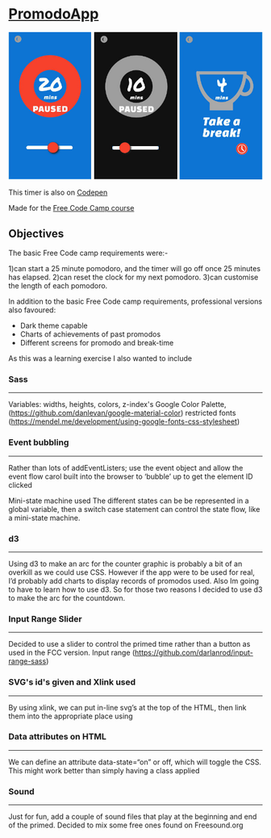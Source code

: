 # [PromodoApp](https://appijumbo.github.io/PromodoApp/)

<a href="https://appijumbo.github.io/PromodoApp/"><img src="./extras/three.jpg" width="600"></a>


This timer is also on [Codepen](http://codepen.io/tom_o/pen/XdXqOB)

Made for the [Free Code Camp course](http://www.freecodecamp.com/challenges/build-a-pomodoro-clock )

## Objectives

The basic Free Code camp requirements were:-

1)can start a 25 minute pomodoro, and the timer will go off once 25 minutes has elapsed.
2)can reset the clock for my next pomodoro.
3)can customise the length of each pomodoro.

In addition to the basic Free Code camp requirements, 
professional versions also favoured:

* Dark theme capable
* Charts of achievements of past promodos
* Different screens for promodo and break-time


As this was a learning exercise I also wanted to include

### Sass
*****

Variables: widths, heights, colors, z-index's
Google Color Palette, (https://github.com/danlevan/google-material-color) restricted fonts (https://mendel.me/development/using-google-fonts-css-stylesheet)



### Event  bubbling
***************
Rather than lots of addEventListers; use the event object and allow the event flow carol built into the browser to ‘bubble’ up to get the element ID clicked

Mini-state machine used
The different states can be be represented in a global variable, then a switch case statement can control the state flow, like a mini-state machine.

### d3
******
Using d3 to make an arc for the counter graphic is probably a bit of an overkill as we could use CSS. However if the app were to be used for real, I’d probably add charts to display records of promodos used. Also Im going to have to learn how to use d3.
So for those two reasons I decided to use d3 to make the arc for the countdown.


### Input Range Slider
******************
Decided to use a slider to control the primed time rather than 
a button as used in the FCC version.
Input range (https://github.com/darlanrod/input-range-sass)


### SVG's id's given and Xlink used
*******************************
By using xlink, we can put in-line svg’s at the top of the HTML, then link them into the appropriate place using <use id=“the_link_id”> 

### Data attributes on HTML
***********************
We can define an attribute data-state=“on” or off, which will toggle the CSS. This might work better than simply having a class applied

### Sound
*******
Just for fun, add a couple of sound files that play at the beginning and end of the primed. Decided to mix some free ones found on Freesound.org




